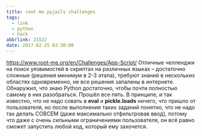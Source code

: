 ```yaml
---
title: root me pyjails challenges
tags:
  - link
  - python
  - hack
abbrlink: 21522
date: 2017-02-25 03:30:00
---
```

<https://www.root-me.org/en/Challenges/App-Script/> Отличные челленджи на поиск уязвимостей в скриптах на различных языках – достаточно сложные (решения минимум в 2-3 этапа), требуют знаний в нескольких областях одновременно, не все решения запалены в интернете. Обнаружил, что знаю Python достаточно, чтобы почти полностью самому в них разобраться. Прошёл все пять. В принципе, и так известно, что не надо совать в **eval** и **pickle.loads** ничего, что пришло от пользователя, но после выполнения таких заданий понятно, что не надо так делать СОВСЕМ (даже максимально отфильтровав ввод), потому что даже с очень сильными ограничениями пользователя, он всё равно сможет запустить любой код, который ему захочется.